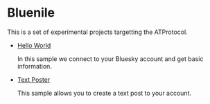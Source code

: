 # Bluenile

This is a set of experimental projects targetting the ATProtocol.

* [Hello World](hello-world)
  
  In this sample we connect to your Bluesky account and get basic information.

* [Text Poster](text-poster)

  This sample allows you to create a text post to your account.